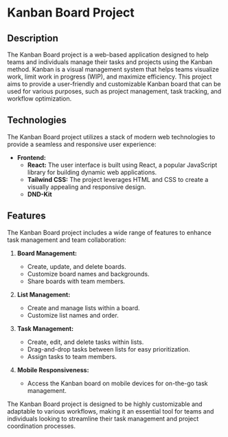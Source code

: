 # Kanban Board Project

## Description

The Kanban Board project is a web-based application designed to help teams and individuals manage their tasks and projects using the Kanban method. Kanban is a visual management system that helps teams visualize work, limit work in progress (WIP), and maximize efficiency. This project aims to provide a user-friendly and customizable Kanban board that can be used for various purposes, such as project management, task tracking, and workflow optimization.

## Technologies

The Kanban Board project utilizes a stack of modern web technologies to provide a seamless and responsive user experience:

- **Frontend:**
  - **React:** The user interface is built using React, a popular JavaScript library for building dynamic web applications.
  - **Tailwind CSS:** The project leverages HTML and CSS to create a visually appealing and responsive design.
  - **DND-Kit** 

## Features

The Kanban Board project includes a wide range of features to enhance task management and team collaboration:

1. **Board Management:**
   - Create, update, and delete boards.
   - Customize board names and backgrounds.
   - Share boards with team members.

2. **List Management:**
   - Create and manage lists within a board.
   - Customize list names and order.

3. **Task Management:**
   - Create, edit, and delete tasks within lists.
   - Drag-and-drop tasks between lists for easy prioritization.
   - Assign tasks to team members.

4. **Mobile Responsiveness:**
   - Access the Kanban board on mobile devices for on-the-go task management.

The Kanban Board project is designed to be highly customizable and adaptable to various workflows, making it an essential tool for teams and individuals looking to streamline their task management and project coordination processes.